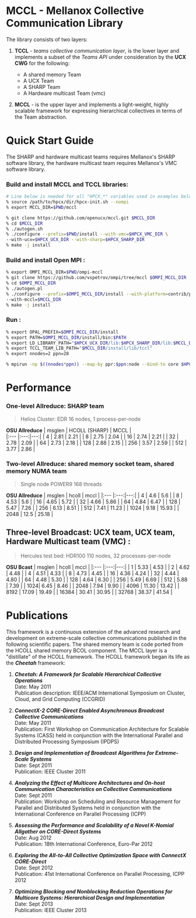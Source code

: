 # MCCL - Mellanox Collective Communication Library

The library consists of two layers: 

1. **TCCL** - *teams collective communication layer*, is the lower layer and implements a subset of the *Teams API* under consideration by the **UCX CWG** for the following:
   * A shared memory Team
   * A UCX Team 
   * A SHARP Team
   * A Hardware multicast Team (vmc)

2. **MCCL** - is the upper layer and implements a light-weight, highly scalable framework for expressing hierarchical collectives in terms of the Team abstraction.
   
# Quick Start Guide

The SHARP and hardware multicast teams requires Mellanox's SHARP software library, the hardware multicast team requires Mellanox's VMC software library.

   ### Build and install MCCL and TCCL libraries:

``` bash
# Line below is needed for all "HPCX_*" variables used in examples below
% source /path/to/hpcx/dir/hpcx-init.sh --nompi
% export MCCL_DIR=$PWD/mccl

% git clone https://github.com/openucx/mccl.git $MCCL_DIR
% cd $MCCL_DIR
% ./autogen.sh
% ./configure --prefix=$PWD/install --with-vmc=$HPCX_VMC_DIR \ 
--with-ucx=$HPCX_UCX_DIR --with-sharp=$HPCX_SHARP_DIR
% make -j install
```

   ### Build and install Open MPI :

``` bash
% export OMPI_MCCL_DIR=$PWD/ompi-mccl
% git clone https://github.com/vspetrov/ompi/tree/mccl $OMPI_MCCL_DIR
% cd $OMPI_MCCL_DIR
% ./autogen.pl
% ./configure --prefix=$OMPI_MCCL_DIR/install --with-platform=contrib/platform/mellanox/optimized \
--with-mccl=$MCCL_DIR
% make -j install
```
 
   ### Run :

``` bash
% export OPAL_PREFIX=$OMPI_MCCL_DIR/install
% export PATH=$OMPI_MCCL_DIR/install/bin:$PATH
% export LD_LIBRARY_PATH="$HPCX_UCX_DIR/lib:$HPCX_SHARP_DIR/lib:$MCCL_DIR/install/lib:$OMPI_MCCL_DIR/install/lib:$LD_LIBRARY_PATH"
% export TCCL_TEAM_LIB_PATH="$MCCL_DIR/install/lib/tccl"
% export nnodes=2 ppn=28

% mpirun -np $((nnodes*ppn)) --map-by ppr:$ppn:node --bind-to core $HPCX_OSU_DIR/osu_allreduce -f
```

# Performance 

### One-level Allreduce: SHARP team  
>Helios Cluster: EDR 16 nodes, 1 process-per-node

**OSU Allreduce**
| msglen	| HCOLL (SHARP) | MCCL |	
|:--- |:---:|---:| 
| 4 |	2.81 | 2.21	|
| 8 | 2.75 | 2.04 |
| 16 | 2.74 | 2.21 |
| 32 | 2.78 | 2.09 |
| 64 | 2.73 | 2.18 |
| 128 |	2.88 | 2.15 |
| 256 |	3.57 | 2.59 |
| 512 |	3.77 | 2.86 |


### Two-level Allreduce: shared memory socket team, shared memory NUMA team 
>Single node POWER9 168 threads  

**OSU Allreduce**
| msglen | 	hcoll | mccl |
|:--- |:---:|---:| 
| 4 | 	4.6 | 5.6 |	
| 8	| 4.53 | 5.6	| 
| 16 | 4.65 |  5.72 |
| 32 |	4.66 | 5.86	|
| 64 |	4.84 | 6.47	|
| 128 |	5.47 | 7.26	|
| 256 |	6.13 | 8.51 |
| 512 |	7.41 | 11.23 |
| 1024 | 9.18 | 15.93 |
| 2048 | 12.5 | 25.18 |


## Three-level Broadcast: UCX team, UCX team, Hardware Multicast team (VMC) :
>Hercules test bed: HDR100 110 nodes, 32 processes-per-node

**OSU Bcast**
| msglen	| hcoll	| mccl |
|:--- |:---:|---:| 
| 1	  | 5.33 | 4.53 |
| 2	  | 4.62 | 4.48 |
| 4	  | 4.51 | 4.33 |
| 8	  | 4.73 | 4.45 |
| 16	| 4.36 | 4.24 |
| 32	| 4.44 | 4.80 |
| 64	| 4.48 | 5.30 |
| 128	| 4.64 | 6.30 |
| 256	| 5.49 | 6.69 |
| 512	| 5.88 | 7.39 |
| 1024| 6.45 | 8.46 |
| 2048 | 7.94 | 9.90 |
| 4096 | 11.30 | 13.42 |
| 8192 | 17.09 | 19.49 |
| 16384 | 30.41	| 30.95 |
| 32768	| 38.37 |	41.54 |




# Publications

This framework is a continuous extension of the advanced research and development on extreme-scale collective communications published in the following scientific papers. The shared memory team is code ported from the HCOLL shared memory BCOL component. The MCCL layer is a "distillate" of the HCOLL framework. The HCOLL framework began its life as the **_Cheetah_** framework:

1. **_Cheetah: A Framework for Scalable Hierarchical Collective Operations_**  
 Date: May 2011  
 Publication description: IEEE/ACM International Symposium on Cluster, Cloud, and Grid Computing (CCGRID)

2. **_ConnectX-2 CORE-Direct Enabled Asynchronous Broadcast Collective Communications_**  
 Date: May 2011      
Publication: First Workshop on Communication Architecture for Scalable Systems (CASS) held in conjunction with the International Parallel and Distributed Processing Symposium (IPDPS)

3. **_Design and Implementation of Broadcast Algorithms for Extreme-Scale Systems_**  
 Date: Sept 2011  
 Publication: IEEE Cluster 2011

4. **_Analyzing the Effect of Multicore Architectures and On-host Communication Characteristics on Collective Communications_**  
 Date: Sept 2011  
 Publication: Workshop on Scheduling and Resource Management for Parallel and Distributed Systems held in conjunction with the International Conference on Parallel Processing (ICPP)

5. **_Assessing the Performance and Scalability of a Novel K-Nomial Allgather on CORE-Direct Systems_**  
 Date: Aug 2012  
 Publication: 18th International Conference, Euro-Par 2012

6. **_Exploring the All-to-All Collective Optimization Space with ConnectX CORE-Direct_**  
 Date: Sept 2012  
 Publication: 41st International Conference on Parallel Processing, ICPP 2012

7. **_Optimizing Blocking and Nonblocking Reduction Operations for Multicore Systems: Hierarchical Design and Implementation_**  
 Date: Sept 2013  
 Publication: IEEE Cluster 2013











 

